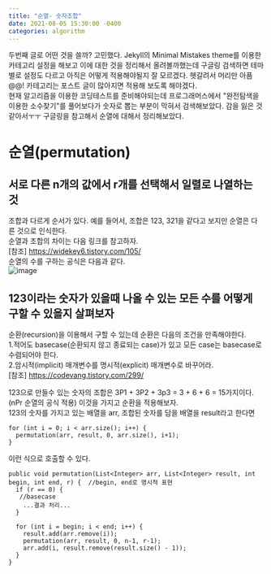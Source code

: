 ```yaml
---
title: "순열- 숫자조합"
date: 2021-08-05 15:30:00 -0400
categories: algorithm
---
```

두번째 글로 어떤 것을 쓸까? 고민했다. Jekyll의 Minimal Mistakes theme를 이용한 카테고리 설정을 해보고 이에 대한 것을 정리해서 올려볼까했는데 구글링 검색하면 테마별로 설정도 다르고 아직은 어떻게 적용해야될지 잘 모르겠다. 헷갈려서 머리만 아픔@@! 카테고리는 포스트 글이 많아지면 적용해 보도록 해야겠다.   
현재 알고리즘을 이용한 코딩테스트를 준비해야되는데 프로그래머스에서 "완전탐색을 이용한 소수찾기"를 풀어보다가 숫자로 뽑는 부분이 막혀서 검색해보았다. 감을 잃은 것 같아서ㅜㅜ 구글링을 참고해서 순열에 대해서 정리해보았다.

# 순열(permutation)
## 서로 다른 n개의 값에서 r개를 선택해서 일렬로 나열하는 것
조합과 다르게 순서가 있다. 예를 들어서, 조합은 123, 321을 같다고 보지만 순열은 다른 것으로 인식한다.   
순열과 조합의 차이는 다음 링크를 참고하자.   
[참조] <https://widekey6.tistory.com/105/>   
순열의 수를 구하는 공식은 다음과 같다.   
![image](https://user-images.githubusercontent.com/4480718/128305286-17fec9e2-3778-4b7b-8f35-52bf287b6192.png)


## 123이라는 숫자가 있을때 나올 수 있는 모든 수를 어떻게 구할 수 있을지 살펴보자
순환(recursion)을 이용해서 구할 수 있는데 순환은 다음의 조건을 만족해야한다.   
1.적어도 basecase(순환되지 않고 종료되는 case)가 있고 모든 case는 basecase로 수렴되어야 한다.   
2.암시적(implicit) 매개변수를 명시적(explicit) 매개변수로 바꾸어라.   
[참조] <https://codevang.tistory.com/299/>   

123으로 만들수 있는 숫자의 조합은 3P1 + 3P2 + 3p3 = 3 + 6 + 6 = 15가지이다.(nPr 순열의 공식 적용)
이것을 가지고 순환을 적용해보자.   
123의 숫자를 가지고 있는 배열을 arr, 조합된 숫자를 담을 배열을 result라고 한다면
```
for (int i = 0; i < arr.size(); i++) {
  permutation(arr, result, 0, arr.size(), i+1);
}
```
이런 식으로 호출할 수 있다.
```
public void permutation(List<Integer> arr, List<Integer> result, int begin, int end, r) {  //begin, end로 명시적 표현
  if (r == 0) {
   //basecase
    ...결과 처리...
  } 
  
  for (int i = begin; i < end; i++) {
    result.add(arr.remove(i));
    permutation(arr, result, 0, n-1, r-1);
    arr.add(i, result.remove(result.size() - 1));
  }                      
}
```
